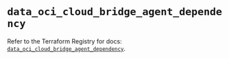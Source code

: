 # `data_oci_cloud_bridge_agent_dependency`

Refer to the Terraform Registry for docs: [`data_oci_cloud_bridge_agent_dependency`](https://registry.terraform.io/providers/oracle/oci/7.19.0/docs/data-sources/cloud_bridge_agent_dependency).
